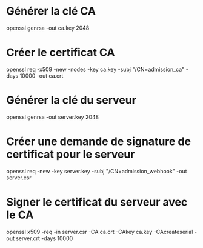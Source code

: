 # Générer la clé CA
openssl genrsa -out ca.key 2048

# Créer le certificat CA
openssl req -x509 -new -nodes -key ca.key -subj "/CN=admission_ca" -days 10000 -out ca.crt

# Générer la clé du serveur
openssl genrsa -out server.key 2048

# Créer une demande de signature de certificat pour le serveur
openssl req -new -key server.key -subj "/CN=admission_webhook" -out server.csr

# Signer le certificat du serveur avec le CA
openssl x509 -req -in server.csr -CA ca.crt -CAkey ca.key -CAcreateserial -out server.crt -days 10000
